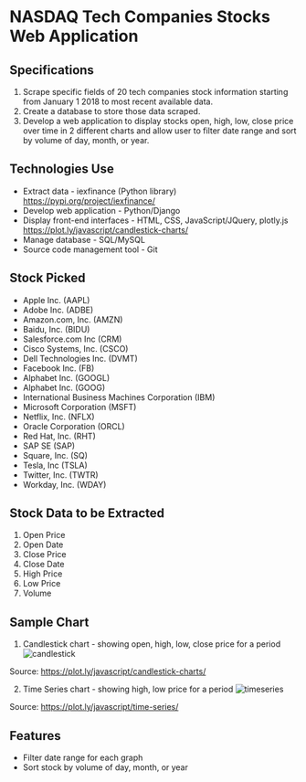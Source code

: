 NASDAQ Tech Companies Stocks Web Application
============================================

## Specifications

1. Scrape specific fields of 20 tech companies stock information starting from January 1 2018 to most recent available data.
2. Create a database to store those data scraped.
3. Develop a web application to display stocks open, high, low, close price over time in 2 different charts and allow user to filter date range and sort by volume of day, month, or year.

## Technologies Use

- Extract data - iexfinance (Python library) https://pypi.org/project/iexfinance/
- Develop web application - Python/Django
- Display front-end interfaces - HTML, CSS, JavaScript/JQuery, plotly.js https://plot.ly/javascript/candlestick-charts/
- Manage database - SQL/MySQL
- Source code management tool - Git

## Stock Picked

- Apple Inc. (AAPL)
- Adobe Inc. (ADBE)
- Amazon.com, Inc. (AMZN)
- Baidu, Inc. (BIDU)
- Salesforce.com Inc (CRM)
- Cisco Systems, Inc. (CSCO)
- Dell Technologies Inc. (DVMT)
- Facebook Inc. (FB)
- Alphabet Inc. (GOOGL)
- Alphabet Inc. (GOOG)
- International Business Machines Corporation (IBM)
- Microsoft Corporation (MSFT)
- Netflix, Inc. (NFLX)
- Oracle Corporation (ORCL)
- Red Hat, Inc. (RHT)
- SAP SE (SAP)
- Square, Inc. (SQ)
- Tesla, Inc (TSLA)
- Twitter, Inc. (TWTR)
- Workday, Inc. (WDAY)

## Stock Data to be Extracted

1. Open Price
2. Open Date
3. Close Price
4. Close Date
5. High Price
6. Low Price
7. Volume

## Sample Chart

1. Candlestick chart - showing open, high, low, close price for a period
![candlestick](https://plot.ly/~RPlotBot/4305/basic-candlestick-chart.png)

Source: https://plot.ly/javascript/candlestick-charts/

2. Time Series chart - showing high, low price for a period
![timeseries](https://plot.ly/~priyatharsan/18/time-series-with-rangeslider.png)

Source: https://plot.ly/javascript/time-series/

## Features

- Filter date range for each graph
- Sort stock by volume of day, month, or year
